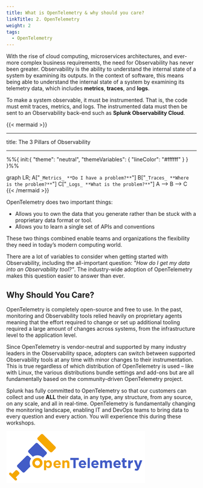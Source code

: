 ```yaml
---
title: What is OpenTelemetry & why should you care?
linkTitle: 2. OpenTelemetry
weight: 2
tags:
  - OpenTelemetry
---
```


With the rise of cloud computing, microservices architectures, and ever-more complex business requirements, the need for Observability has never been greater. Observability is the ability to understand the internal state of a system by examining its outputs. In the context of software, this means being able to understand the internal state of a system by examining its telemetry data, which includes **metrics**, **traces**, and **logs**.

To make a system observable, it must be instrumented. That is, the code must emit traces, metrics, and logs. The instrumented data must then be sent to an Observability back-end such as **Splunk Observability Cloud**.

{{< mermaid >}}

---
title: The 3 Pillars of Observability

---

%%{
  init:{
    "theme": "neutral",
    "themeVariables": {
      "lineColor": "#ffffff"
    }
  }
}%%

graph LR;
    A["`_Metrics_
    **Do I have a problem?**`"]
    B["`_Traces_
    **Where is the problem?**`"]
    C["`_Logs_
    **What is the problem?**`"]
    A --> B --> C
{{< /mermaid >}}

OpenTelemetry does two important things:

* Allows you to own the data that you generate rather than be stuck with a proprietary data format or tool.
* Allows you to learn a single set of APIs and conventions

These two things combined enable teams and organizations the flexibility they need in today’s modern computing world.

There are a lot of variables to consider when getting started with Observability, including the all-important question: _"How do I get my data into an Observability tool?"_. The industry-wide adoption of OpenTelemetry makes this question easier to answer than ever.

## Why Should You Care?

OpenTelemetry is completely open-source and free to use. In the past, monitoring and Observability tools relied heavily on proprietary agents meaning that the effort required to change or set up additional tooling required a large amount of changes across systems, from the infrastructure level to the application level.

Since OpenTelemetry is vendor-neutral and supported by many industry leaders in the Observability space, adopters can switch between supported Observability tools at any time with minor changes to their instrumentation. This is true regardless of which distribution of OpenTelemetry is used – like with Linux, the various distributions bundle settings and add-ons but are all fundamentally based on the community-driven OpenTelemetry project.

Splunk has fully committed to OpenTelemetry so that our customers can collect and use **ALL** their data, in any type, any structure, from any source, on any scale, and all in real-time. OpenTelemetry is fundamentally changing the monitoring landscape, enabling IT and DevOps teams to bring data to every question and every action. You will experience this during these workshops.

![OpenTelemetry Logo](images/otel.png)

